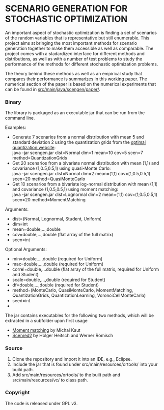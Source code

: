 # SCENARIO GENERATION FOR STOCHASTIC OPTIMIZATION #

An important aspect of stochastic optimization is finding a set of scenarios of the random variables that is representative but still enumerable.
This project aims at bringing the most important methods for scenario generation together to make them accessible as well as comparable. The project
comes with a stadardized interface for different methods and distributions, as well as with a number of test problems to study the performance
of the methods for different stochastic optimization problems.

The theory behind these methods as well as an empirical study that compares their performance is summarizes in this [working paper](loehndorf_2016_scenario_generation.pdf). 
The numerical section of the paper is based on the numerical experiments that can be found in [src/main/java/scengen/paper/](src/main/java/scengen/paper/).

### Binary ###
The library is packaged as an executable jar that can be run from the command line. 

Examples:
* Generate 7 scenarios from a normal distribution with mean 5 and standard deviation 2 using the quantization grids from the [optimal quantization website](http://www.quantize.maths-fi.com): </br>
java -jar scengen.jar dist=Normal dim=1 mean=10 cov=5 scen=7 method=QuantizationGrids
* Get 20 scenarios from a bivariate normal distribution with mean (1,1) and covariance (1,0.5,0.5,1) using quasi-Monte Carlo: </br>
java -jar scengen.jar dist=Normal dim=2 mean=(1,1) cov=(1,0.5,0.5,1) scen=20 method=QuasiMonteCarlo
* Get 10 scenarios from a bivariate log-normal distribution with mean (1,1) and covariance (1,0.5,0.5,1) using moment matching: </br>
java -jar scengen.jar dist=Lognormal dim=2 mean=(1,1) cov=(1,0.5,0.5,1) scen=20 method=MomentMatching

Arguments:
* dist=(Normal, Lognormal, Student, Uniform)
* dim=int
* mean=double,...,double
* cov=double,...,double (flat array of the full matrix)
* scen=int

Optional Arguments:
* min=double,...,double (required for Uniform)
* max=double,...,double (required for Uniform)
* correl=double,...double (flat array of the full matrix, required for Uniform and Student)
* scale=double,...,double (required for Student)
* df=double,...,double (required for Student)
* method=(MonteCarlo, QuasiMonteCarlo, MomentMatching, QuantizationGrids, QuantizationLearning, VoronoiCellMonteCarlo)
* seed=int
* 
The jar contains executables for the following two methods, which will be extracted in a subfolder upon first usage
* [Moment matching](http://work.michalkaut.net/downloads.html) by Michal Kaut
* [Scenred2](https://www.gams.com/help/index.jsp?topic=%2Fgams.doc%2Ftools%2Fscenred2%2Findex.html) by Holger Heitsch and Werner Römisch

### Source ###
1. Clone the repository and import it into an IDE, e.g., Eclipse.
2. Include the jar that is found under src/main/resources/ortools/ into your build path.
3. Add src/main/resources/ortools/ to the built path and src/main/resources/vc/ to class path.

### Copyright ###
The code is released under GPL v3.

